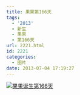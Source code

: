 ```yaml
---
title: 果果第166天
tags:
  - '2013'
  - 新生
  - 果果
  - 第166天
url: 2221.html
id: 2221
categories:
  - 图片
date: 2013-07-04 17:19:27
---
```


[![](http://photo.guolaijie.com/rooufer/uploads/2013/07/果果诞生第166天.jpg "果果诞生第166天")](http://photo.guolaijie.com/rooufer/uploads/2013/07/果果诞生第166天.jpg)